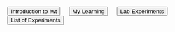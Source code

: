 <html>
<body>

  <a href="#"><input type="button" value="Introduction to Iwt"></a>&nbsp;&nbsp;&nbsp;&nbsp;
                <a href="https://listofexperiments.w3spaces.com/learning.html"><input type="button" value="My Learning"></a>&nbsp;&nbsp;&nbsp;&nbsp;
                <a href="li.html"><input type="button" value="Lab Experiments"></a>&nbsp;&nbsp;&nbsp;&nbsp;
                <a href="https://listofexperiments.w3spaces.com/index.html"><input type="button" value="List of Experiments"></a>
 
</body>
</html>
